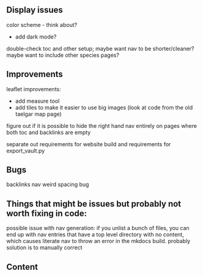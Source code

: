 ## Display issues

color scheme - think about?
  - add dark mode?

double-check toc and other setup; maybe want nav to be shorter/cleaner? maybe want to include other species pages?

## Improvements

leaflet improvements:
  - add measure tool
  - add tiles to make it easier to use big images
(look at code from the old taelgar map page)

figure out if it is possible to hide the right hand nav entirely on pages where both toc and backlinks are empty

separate out requirements for website build and requirements for export_vault.py

## Bugs

backlinks nav weird spacing bug

## Things that might be issues but probably not worth fixing in code:

possible issue with nav generation: if you unlist a bunch of files, you can end up with nav entries that have a top level directory with no content, which causes literate nav to throw an error in the mkdocs build. probably solution is to manually correct

## Content
